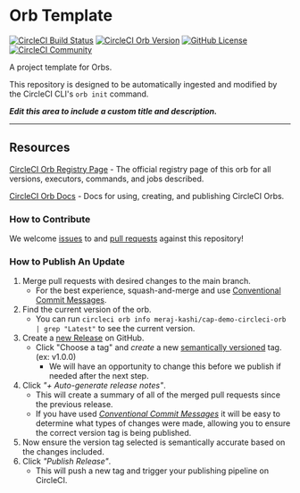 # Orb Template


[![CircleCI Build Status](https://circleci.com/gh/meraj-kashi/cap-demo-circleci-orb.svg?style=shield "CircleCI Build Status")](https://circleci.com/gh/meraj-kashi/cap-demo-circleci-orb) [![CircleCI Orb Version](https://badges.circleci.com/orbs/meraj-kashi/cap-demo-circleci-orb.svg)](https://circleci.com/orbs/registry/orb/meraj-kashi/cap-demo-circleci-orb) [![GitHub License](https://img.shields.io/badge/license-MIT-lightgrey.svg)](https://raw.githubusercontent.com/meraj-kashi/cap-demo-circleci-orb/master/LICENSE) [![CircleCI Community](https://img.shields.io/badge/community-CircleCI%20Discuss-343434.svg)](https://discuss.circleci.com/c/ecosystem/orbs)



A project template for Orbs.

This repository is designed to be automatically ingested and modified by the CircleCI CLI's `orb init` command.

_**Edit this area to include a custom title and description.**_

---

## Resources

[CircleCI Orb Registry Page](https://circleci.com/orbs/registry/orb/meraj-kashi/cap-demo-circleci-orb) - The official registry page of this orb for all versions, executors, commands, and jobs described.

[CircleCI Orb Docs](https://circleci.com/docs/2.0/orb-intro/#section=configuration) - Docs for using, creating, and publishing CircleCI Orbs.

### How to Contribute

We welcome [issues](https://github.com/meraj-kashi/cap-demo-circleci-orb/issues) to and [pull requests](https://github.com/meraj-kashi/cap-demo-circleci-orb/pulls) against this repository!

### How to Publish An Update
1. Merge pull requests with desired changes to the main branch.
    - For the best experience, squash-and-merge and use [Conventional Commit Messages](https://conventionalcommits.org/).
2. Find the current version of the orb.
    - You can run `circleci orb info meraj-kashi/cap-demo-circleci-orb | grep "Latest"` to see the current version.
3. Create a [new Release](https://github.com/meraj-kashi/cap-demo-circleci-orb/releases/new) on GitHub.
    - Click "Choose a tag" and _create_ a new [semantically versioned](http://semver.org/) tag. (ex: v1.0.0)
      - We will have an opportunity to change this before we publish if needed after the next step.
4.  Click _"+ Auto-generate release notes"_.
    - This will create a summary of all of the merged pull requests since the previous release.
    - If you have used _[Conventional Commit Messages](https://conventionalcommits.org/)_ it will be easy to determine what types of changes were made, allowing you to ensure the correct version tag is being published.
5. Now ensure the version tag selected is semantically accurate based on the changes included.
6. Click _"Publish Release"_.
    - This will push a new tag and trigger your publishing pipeline on CircleCI.